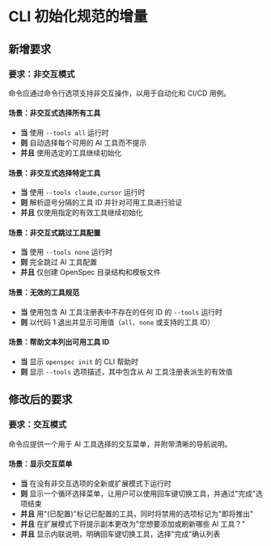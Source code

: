 # CLI 初始化规范的增量

## 新增要求
### 要求：非交互模式
命令应通过命令行选项支持非交互操作，以用于自动化和 CI/CD 用例。

#### 场景：非交互式选择所有工具
- **当** 使用 `--tools all` 运行时
- **则** 自动选择每个可用的 AI 工具而不提示
- **并且** 使用选定的工具继续初始化

#### 场景：非交互式选择特定工具
- **当** 使用 `--tools claude,cursor` 运行时
- **则** 解析逗号分隔的工具 ID 并针对可用工具进行验证
- **并且** 仅使用指定的有效工具继续初始化

#### 场景：非交互式跳过工具配置
- **当** 使用 `--tools none` 运行时
- **则** 完全跳过 AI 工具配置
- **并且** 仅创建 OpenSpec 目录结构和模板文件

#### 场景：无效的工具规范
- **当** 使用包含 AI 工具注册表中不存在的任何 ID 的 `--tools` 运行时
- **则** 以代码 1 退出并显示可用值（`all`、`none` 或支持的工具 ID）

#### 场景：帮助文本列出可用工具 ID
- **当** 显示 `openspec init` 的 CLI 帮助时
- **则** 显示 `--tools` 选项描述，其中包含从 AI 工具注册表派生的有效值

## 修改后的要求
### 要求：交互模式
命令应提供一个用于 AI 工具选择的交互菜单，并附带清晰的导航说明。

#### 场景：显示交互菜单
- **当** 在没有非交互选项的全新或扩展模式下运行时
- **则** 显示一个循环选择菜单，让用户可以使用回车键切换工具，并通过"完成"选项结束
- **并且** 用"(已配置)"标记已配置的工具，同时将禁用的选项标记为"即将推出"
- **并且** 在扩展模式下将提示副本更改为"您想要添加或刷新哪些 AI 工具？"
- **并且** 显示内联说明，明确回车键切换工具，选择"完成"确认列表